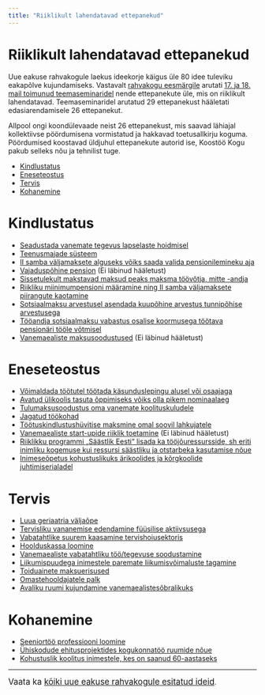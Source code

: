 ```yaml
---
title: "Riiklikult lahendatavad ettepanekud"
---
```

# Riiklikult lahendatavad ettepanekud

Uue eakuse rahvakogule laekus ideekorje käigus üle 80 idee tuleviku eakapõlve kujundamiseks. Vastavalt [rahvakogu eesmärgile](https://uuseakus.rahvaalgatus.ee/about) arutati [17. ja 18. mail toimunud teemaseminaridel](http://help.rahvaalgatus.ee/abi/teemaseminaride-kirjeldus) nende ettepanekute üle, mis on riiklikult lahendatavad. Teemaseminaridel arutatud 29 ettepanekust hääletati edasiarendamisele 26 ettepanekut. 
 
Allpool ongi koondülevaade neist 26 ettepanekust, mis saavad lähiajal kollektiivse pöördumisena vormistatud ja hakkavad toetusallkirju koguma. Pöördumised koostavad üldjuhul ettepanekute autorid ise, Koostöö Kogu pakub selleks nõu ja tehnilist tuge. 

- [Kindlustatus](#kindlustatus)
- [Eneseteostus](#eneseteostus)
- [Tervis](#tervis)
- [Kohanemine](#kohanemine)


# Kindlustatus

- [Seadustada vanemate tegevus lapselaste hoidmisel](https://uuseakus.rahvaalgatus.ee/initiatives/c3b2c37c-55ae-4375-bf23-fdd712d503b1)
- [Teenusmajade süsteem](https://uuseakus.rahvaalgatus.ee/initiatives/90806467-1a48-427b-a558-50cb816f8530)
- [II samba väljamaksete alguseks võiks saada valida pensionilemineku aja](https://uuseakus.rahvaalgatus.ee/initiatives/f3dca8aa-9c00-41b9-875e-3acef45c20e2)
- [Vajaduspõhine pension](https://uuseakus.rahvaalgatus.ee/initiatives/3564141b-3657-4fc8-b0e1-4b338e1698d6) (Ei läbinud hääletust)
- [Sissetulekult makstavad maksud peaks maksma töövõtja, mitte -andja](https://uuseakus.rahvaalgatus.ee/initiatives/041c609d-6548-4993-a012-810b89c25b8c)
- [Riikliku miinimumpensioni määramine ning II samba väljamaksete piirangute kaotamine](https://uuseakus.rahvaalgatus.ee/initiatives/920b3859-d32a-40ae-8105-7163d2777cae)
- [Sotsiaalmaksu arvestusel asendada kuupõhine arvestus tunnipõhise arvestusega](https://uuseakus.rahvaalgatus.ee/initiatives/a1790b3d-5110-49cf-833a-8115a41a5d6f)
- [Tööandja sotsiaalmaksu vabastus osalise koormusega töötava pensionäri tööle võtmisel](https://uuseakus.rahvaalgatus.ee/initiatives/ce965c51-daec-468c-8284-fe33e707af04)
- [Vanemaealiste maksusoodustused](https://uuseakus.rahvaalgatus.ee/initiatives/4dd73a55-8c43-4d82-bafe-1fed5f30537e) (Ei läbinud hääletust)

# Eneseteostus

- [Võimaldada töötutel töötada käsunduslepingu alusel või osaajaga](https://uuseakus.rahvaalgatus.ee/initiatives/58bd1b46-abef-44c0-b43b-3e46b290de54)
- [Avatud ülikoolis tasuta õppimiseks võiks olla pikem nominaalaeg](https://uuseakus.rahvaalgatus.ee/initiatives/9d3d49b7-3b29-4f1c-9593-3ac755aa42ff)
- [Tulumaksusoodustus oma vanemate koolituskuludele](https://uuseakus.rahvaalgatus.ee/initiatives/702b45ec-b36f-4105-8578-2ff936780e0f)
- [Jagatud töökohad](https://uuseakus.rahvaalgatus.ee/initiatives/b47faf06-c763-4f3c-93a4-02c969496d89)
- [Töötuskindlustushüvitise maksmine omal soovil lahkujatele](https://uuseakus.rahvaalgatus.ee/initiatives/533d67e3-fae6-4603-88fc-4ef3e2a0021e)
- [Vanemaealiste start-upide riiklik toetamine](https://uuseakus.rahvaalgatus.ee/initiatives/41798cc7-3594-4090-a9f1-52a28da9cd98) (Ei läbinud hääletust)
- [Riiklikku programmi „Säästlik Eesti“ lisada ka tööjõuressursside, sh eriti inimliku kogemuse kui ressursi säästliku ja otstarbeka kasutamise nõue](https://uuseakus.rahvaalgatus.ee/initiatives/56d3ba7d-570e-4f7b-aedd-0f42c7daa0fd)
- [Inimeseõpetus kohustuslikuks ärikoolides ja kõrgkoolide juhtimiserialadel](https://uuseakus.rahvaalgatus.ee/initiatives/26ef2413-ef56-49c1-889c-4f7c86460ee6)

# Tervis

- [Luua geriaatria väljaõpe](https://uuseakus.rahvaalgatus.ee/initiatives/c69ba46f-12ae-4d07-8555-8b673c920145)
- [Tervisliku vananemise edendamine füüsilise aktiivsusega](https://uuseakus.rahvaalgatus.ee/initiatives/6c353b46-4aea-48a0-8ca4-c8636e8948bd)
- [Vabatahtlike suurem kaasamine tervishoiusektoris](https://uuseakus.rahvaalgatus.ee/initiatives/c99cde6f-7ac9-441b-877a-2aa312b36212 )
- [Hoolduskassa loomine](https://uuseakus.rahvaalgatus.ee/initiatives/38d26a15-e8db-42ec-933c-a0399aa88671)
- [Vanemaealiste vabatahtliku töö/tegevuse soodustamine](https://uuseakus.rahvaalgatus.ee/initiatives/6ec97e6e-e785-4bbd-a51a-a865e0ac5388)
- [Liikumispuudega inimestele paremate liikumisvõimaluste tagamine](https://uuseakus.rahvaalgatus.ee/initiatives/cfa634c4-9139-498b-b8d0-003c47405791)
- [Toiduainete maksuerisused](https://uuseakus.rahvaalgatus.ee/initiatives/a11b619c-55e6-48fb-b64b-52e9770713d0)
- [Omastehooldajatele palk](https://uuseakus.rahvaalgatus.ee/initiatives/c0c00606-35a9-41ce-a63f-121d9211ab9c)
- [Avaliku ruumi kujundamine vanemaealistesõbralikuks](https://uuseakus.rahvaalgatus.ee/initiatives/396f0f95-e5ca-41ca-af33-460963ce6ba3)

# Kohanemine

- [Seeniortöö professiooni loomine](https://uuseakus.rahvaalgatus.ee/initiatives/1b7617be-1069-40ba-8692-d33019f151f3)
- [Ühiskodude ehitusprojektides kogukonnatöö ruumide nõue](https://uuseakus.rahvaalgatus.ee/initiatives/db0212bd-300e-4a87-82bf-d620c7130076)
- [Kohustuslik koolitus inimestele, kes on saanud 60-aastaseks](https://uuseakus.rahvaalgatus.ee/initiatives/21ccf9c5-43b6-40ec-8863-3852429d8fc7)

---

<big>Vaata ka [kõiki uue eakuse rahvakogule esitatud ideid](/ideed)</big>.
